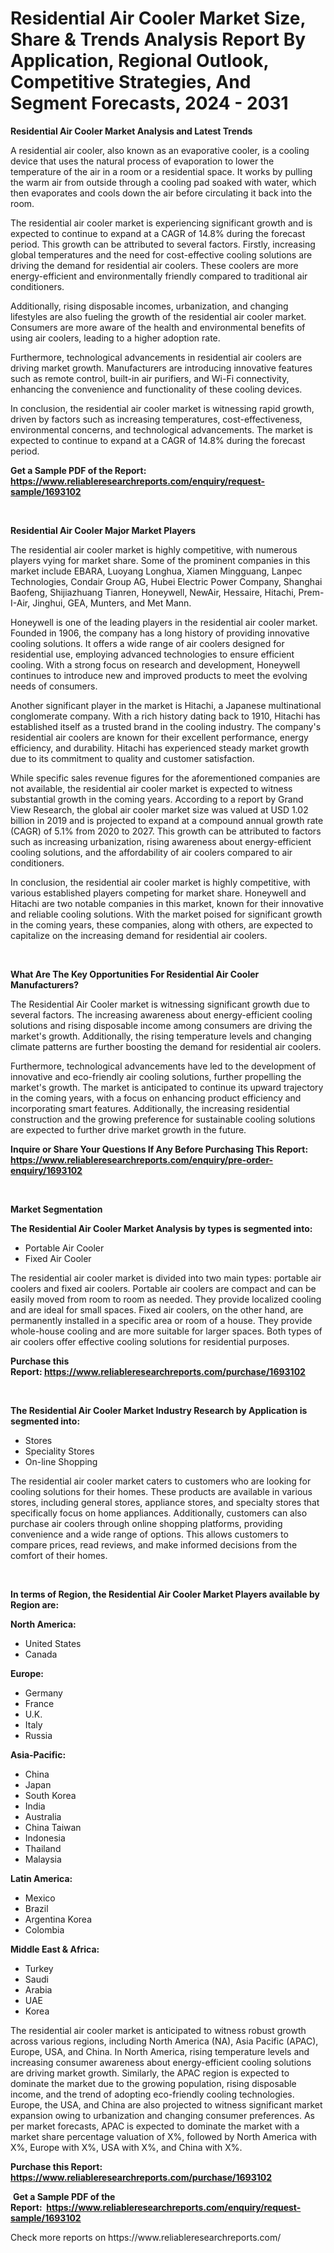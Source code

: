 <p><h1>Residential Air Cooler Market Size, Share & Trends Analysis Report By Application, Regional Outlook, Competitive Strategies, And Segment Forecasts, 2024 - 2031</h1></p><p><strong>Residential Air Cooler Market Analysis and Latest Trends</strong></p>
<p><p>A residential air cooler, also known as an evaporative cooler, is a cooling device that uses the natural process of evaporation to lower the temperature of the air in a room or a residential space. It works by pulling the warm air from outside through a cooling pad soaked with water, which then evaporates and cools down the air before circulating it back into the room.</p><p>The residential air cooler market is experiencing significant growth and is expected to continue to expand at a CAGR of 14.8% during the forecast period. This growth can be attributed to several factors. Firstly, increasing global temperatures and the need for cost-effective cooling solutions are driving the demand for residential air coolers. These coolers are more energy-efficient and environmentally friendly compared to traditional air conditioners.</p><p>Additionally, rising disposable incomes, urbanization, and changing lifestyles are also fueling the growth of the residential air cooler market. Consumers are more aware of the health and environmental benefits of using air coolers, leading to a higher adoption rate.</p><p>Furthermore, technological advancements in residential air coolers are driving market growth. Manufacturers are introducing innovative features such as remote control, built-in air purifiers, and Wi-Fi connectivity, enhancing the convenience and functionality of these cooling devices.</p><p>In conclusion, the residential air cooler market is witnessing rapid growth, driven by factors such as increasing temperatures, cost-effectiveness, environmental concerns, and technological advancements. The market is expected to continue to expand at a CAGR of 14.8% during the forecast period.</p></p>
<p><strong>Get a Sample PDF of the Report:&nbsp; <a href="https://www.reliableresearchreports.com/enquiry/request-sample/1693102">https://www.reliableresearchreports.com/enquiry/request-sample/1693102</a></strong></p>
<p>&nbsp;</p>
<p><strong>Residential Air Cooler Major Market Players</strong></p>
<p><p>The residential air cooler market is highly competitive, with numerous players vying for market share. Some of the prominent companies in this market include EBARA, Luoyang Longhua, Xiamen Mingguang, Lanpec Technologies, Condair Group AG, Hubei Electric Power Company, Shanghai Baofeng, Shijiazhuang Tianren, Honeywell, NewAir, Hessaire, Hitachi, Prem-I-Air, Jinghui, GEA, Munters, and Met Mann. </p><p>Honeywell is one of the leading players in the residential air cooler market. Founded in 1906, the company has a long history of providing innovative cooling solutions. It offers a wide range of air coolers designed for residential use, employing advanced technologies to ensure efficient cooling. With a strong focus on research and development, Honeywell continues to introduce new and improved products to meet the evolving needs of consumers.</p><p>Another significant player in the market is Hitachi, a Japanese multinational conglomerate company. With a rich history dating back to 1910, Hitachi has established itself as a trusted brand in the cooling industry. The company's residential air coolers are known for their excellent performance, energy efficiency, and durability. Hitachi has experienced steady market growth due to its commitment to quality and customer satisfaction.</p><p>While specific sales revenue figures for the aforementioned companies are not available, the residential air cooler market is expected to witness substantial growth in the coming years. According to a report by Grand View Research, the global air cooler market size was valued at USD 1.02 billion in 2019 and is projected to expand at a compound annual growth rate (CAGR) of 5.1% from 2020 to 2027. This growth can be attributed to factors such as increasing urbanization, rising awareness about energy-efficient cooling solutions, and the affordability of air coolers compared to air conditioners.</p><p>In conclusion, the residential air cooler market is highly competitive, with various established players competing for market share. Honeywell and Hitachi are two notable companies in this market, known for their innovative and reliable cooling solutions. With the market poised for significant growth in the coming years, these companies, along with others, are expected to capitalize on the increasing demand for residential air coolers.</p></p>
<p>&nbsp;</p>
<p><strong>What Are The Key Opportunities For Residential Air Cooler Manufacturers?</strong></p>
<p><p>The Residential Air Cooler market is witnessing significant growth due to several factors. The increasing awareness about energy-efficient cooling solutions and rising disposable income among consumers are driving the market's growth. Additionally, the rising temperature levels and changing climate patterns are further boosting the demand for residential air coolers.</p><p>Furthermore, technological advancements have led to the development of innovative and eco-friendly air cooling solutions, further propelling the market's growth. The market is anticipated to continue its upward trajectory in the coming years, with a focus on enhancing product efficiency and incorporating smart features. Additionally, the increasing residential construction and the growing preference for sustainable cooling solutions are expected to further drive market growth in the future.</p></p>
<p><strong>Inquire or Share Your Questions If Any Before Purchasing This Report: <a href="https://www.reliableresearchreports.com/enquiry/pre-order-enquiry/1693102">https://www.reliableresearchreports.com/enquiry/pre-order-enquiry/1693102</a></strong></p>
<p>&nbsp;</p>
<p><strong>Market Segmentation</strong></p>
<p><strong>The Residential Air Cooler Market Analysis by types is segmented into:</strong></p>
<p><ul><li>Portable Air Cooler</li><li>Fixed Air Cooler</li></ul></p>
<p><p>The residential air cooler market is divided into two main types: portable air coolers and fixed air coolers. Portable air coolers are compact and can be easily moved from room to room as needed. They provide localized cooling and are ideal for small spaces. Fixed air coolers, on the other hand, are permanently installed in a specific area or room of a house. They provide whole-house cooling and are more suitable for larger spaces. Both types of air coolers offer effective cooling solutions for residential purposes.</p></p>
<p><strong>Purchase this Report:&nbsp;<a href="https://www.reliableresearchreports.com/purchase/1693102">https://www.reliableresearchreports.com/purchase/1693102</a></strong></p>
<p>&nbsp;</p>
<p><strong>The Residential Air Cooler Market Industry Research by Application is segmented into:</strong></p>
<p><ul><li>Stores</li><li>Speciality Stores</li><li>On-line Shopping</li></ul></p>
<p><p>The residential air cooler market caters to customers who are looking for cooling solutions for their homes. These products are available in various stores, including general stores, appliance stores, and specialty stores that specifically focus on home appliances. Additionally, customers can also purchase air coolers through online shopping platforms, providing convenience and a wide range of options. This allows customers to compare prices, read reviews, and make informed decisions from the comfort of their homes.</p></p>
<p>&nbsp;</p>
<p><strong>In terms of Region, the Residential Air Cooler Market Players available by Region are:</strong></p>
<p>
    <p> <strong> North America: </strong>
        <ul>
            <li>United States</li>
            <li>Canada</li>
        </ul>
        </p> 
    <p> <strong> Europe: </strong>
        <ul>
            <li>Germany</li>
            <li>France</li>
            <li>U.K.</li>
            <li>Italy</li>
            <li>Russia</li>
        </ul>
        </p> 
    <p> <strong> Asia-Pacific: </strong>
        <ul>
            <li>China</li>
            <li>Japan</li>
            <li>South Korea</li>
            <li>India</li>
            <li>Australia</li>
            <li>China Taiwan</li>
            <li>Indonesia</li>
            <li>Thailand</li>
            <li>Malaysia</li>
        </ul>
        </p> 
    <p> <strong> Latin America: </strong>
        <ul>
            <li>Mexico</li>
            <li>Brazil</li>
            <li>Argentina Korea</li>
            <li>Colombia</li>
        </ul>
        </p> 
    <p> <strong> Middle East & Africa: </strong>
        <ul>
            <li>Turkey</li>
            <li>Saudi</li>
            <li>Arabia</li>
            <li>UAE</li>
            <li>Korea</li>
        </ul>
    </p>
    </p>
<p><p>The residential air cooler market is anticipated to witness robust growth across various regions, including North America (NA), Asia Pacific (APAC), Europe, USA, and China. In North America, rising temperature levels and increasing consumer awareness about energy-efficient cooling solutions are driving market growth. Similarly, the APAC region is expected to dominate the market due to the growing population, rising disposable income, and the trend of adopting eco-friendly cooling technologies. Europe, the USA, and China are also projected to witness significant market expansion owing to urbanization and changing consumer preferences. As per market forecasts, APAC is expected to dominate the market with a market share percentage valuation of X%, followed by North America with X%, Europe with X%, USA with X%, and China with X%.</p></p>
<p><strong>Purchase this Report: <a href="https://www.reliableresearchreports.com/purchase/1693102">https://www.reliableresearchreports.com/purchase/1693102</a></strong></p>
<p>&nbsp;<strong>Get a Sample PDF of the Report:&nbsp;&nbsp;<a href="https://www.reliableresearchreports.com/enquiry/request-sample/1693102">https://www.reliableresearchreports.com/enquiry/request-sample/1693102</a></strong></p>
<p><strong></strong></p>
<p>Check more reports on https://www.reliableresearchreports.com/</p>